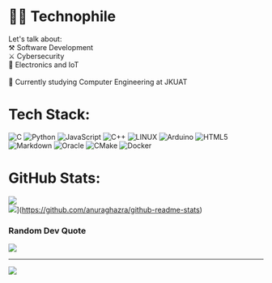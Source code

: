 #  👨‍💻 Technophile
Let's talk about: <br>⚒️ Software Development<br>⚔️ Cybersecurity<br>🤖 Electronics and IoT<br><br>🏫 Currently studying Computer Engineering at JKUAT


#  Tech Stack:
![C](https://img.shields.io/badge/c-%2300599C.svg?style=flat&logo=c&logoColor=white) ![Python](https://img.shields.io/badge/python-3670A0?style=flat&logo=python&logoColor=ffdd54) ![JavaScript](https://img.shields.io/badge/javascript-%23323330.svg?style=flat&logo=javascript&logoColor=%23F7DF1E)  ![C++](https://img.shields.io/badge/c++-%2300599C.svg?style=flat&logo=c%2B%2B&logoColor=white) ![LINUX](https://img.shields.io/badge/Linux-FCC624?style=flat&logo=linux&logoColor=black) ![Arduino](https://img.shields.io/badge/-Arduino-00979D?style=flat&logo=Arduino&logoColor=white)  ![HTML5](https://img.shields.io/badge/html5-%23E34F26.svg?style=flat&logo=html5&logoColor=white) ![Markdown](https://img.shields.io/badge/markdown-%23000000.svg?style=flat&logo=markdown&logoColor=white) ![Oracle](https://img.shields.io/badge/Oracle-F80000?style=flat&logo=oracle&logoColor=white) ![CMake](https://img.shields.io/badge/CMake-%23008FBA.svg?style=flat&logo=cmake&logoColor=white) ![Docker](https://img.shields.io/badge/docker-%230db7ed.svg?style=flat&logo=docker&logoColor=white)
#  GitHub Stats:
![](https://github-readme-streak-stats.herokuapp.com/?user=puppykiwi&theme=radical&hide_border=false)<br/>
![](https://github-readme-stats-git-masterrstaa-rickstaa.vercel.app/api/top-langs/?username=puppykiwi&theme=radical)](https://github.com/anuraghazra/github-readme-stats)


###  Random Dev Quote
![](https://quotes-github-readme.vercel.app/api?type=horizontal&theme=radical)

---
[![](https://visitcount.itsvg.in/api?id=puppykiwi&icon=0&color=0)](https://visitcount.itsvg.in)

<!-- Proudly created with GPRM ( https://gprm.itsvg.in ) -->
